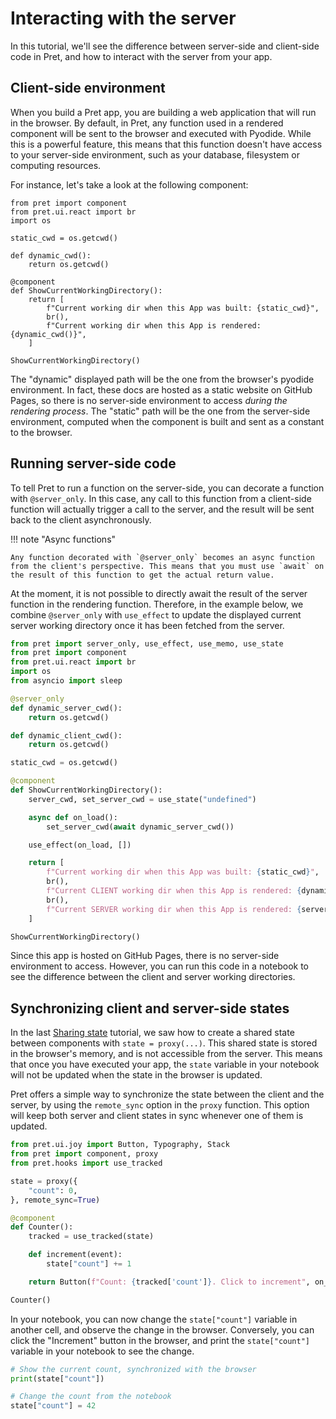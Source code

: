 # Interacting with the server

In this tutorial, we'll see the difference between server-side and client-side code in Pret, and how to interact with the server from your app.

## Client-side environment

When you build a Pret app, you are building a web application that will run in the browser. By default, in Pret, any function used in a rendered component will be sent to the browser and executed with Pyodide. While this is a powerful
feature, this means that this function doesn't have access to your server-side environment, such as your database, filesystem or computing resources.

For instance, let's take a look at the following component:

```{ .python .render-with-pret }
from pret import component
from pret.ui.react import br
import os

static_cwd = os.getcwd()

def dynamic_cwd():
    return os.getcwd()

@component
def ShowCurrentWorkingDirectory():
    return [
        f"Current working dir when this App was built: {static_cwd}",
        br(),
        f"Current working dir when this App is rendered: {dynamic_cwd()}",
    ]

ShowCurrentWorkingDirectory()
```

The "dynamic" displayed path will be the one from the browser's pyodide environment. In fact, these docs are hosted as a static website on GitHub Pages, so there is no server-side environment to access *during the rendering process*. The "static" path will be the one from the server-side environment, computed when the component is built and sent as a constant to the browser.

## Running server-side code

To tell Pret to run a function on the server-side, you can decorate a function with `@server_only`. In this case, any call to this function from a client-side function will actually trigger a call to the server, and the result will be sent back to the client asynchronously.

!!! note "Async functions"

    Any function decorated with `@server_only` becomes an async function from the client's perspective. This means that you must use `await` on the result of this function to get the actual return value.

At the moment, it is not possible to directly await the result of the server function in the rendering function. Therefore, in the example below, we combine `@server_only` with `use_effect` to update the displayed current server working directory once it has been fetched from the server.

```python { .no-exec }
from pret import server_only, use_effect, use_memo, use_state
from pret import component
from pret.ui.react import br
import os
from asyncio import sleep

@server_only
def dynamic_server_cwd():
    return os.getcwd()

def dynamic_client_cwd():
    return os.getcwd()

static_cwd = os.getcwd()

@component
def ShowCurrentWorkingDirectory():
    server_cwd, set_server_cwd = use_state("undefined")

    async def on_load():
        set_server_cwd(await dynamic_server_cwd())

    use_effect(on_load, [])

    return [
        f"Current working dir when this App was built: {static_cwd}",
        br(),
        f"Current CLIENT working dir when this App is rendered: {dynamic_client_cwd()}",
        br(),
        f"Current SERVER working dir when this App is rendered: {server_cwd}",
    ]

ShowCurrentWorkingDirectory()
```

Since this app is hosted on GitHub Pages, there is no server-side environment to access. However, you can run this code in a notebook to see the difference between the client and server working directories.


## Synchronizing client and server-side states

In the last [Sharing state]("./sharing-state.md") tutorial, we saw how to create a shared state between components with `state = proxy(...)`. This shared state is stored in the browser's memory, and is not accessible from the server. This means that once you have executed your app, the `state` variable in your notebook will not be updated when the state in the browser is updated.

Pret offers a simple way to synchronize the state between the client and the server, by using the `remote_sync` option in the `proxy` function. This option will keep both server and client states in sync whenever one of them is updated.

```python { .render-with-pret }
from pret.ui.joy import Button, Typography, Stack
from pret import component, proxy
from pret.hooks import use_tracked

state = proxy({
    "count": 0,
}, remote_sync=True)

@component
def Counter():
    tracked = use_tracked(state)

    def increment(event):
        state["count"] += 1

    return Button(f"Count: {tracked['count']}. Click to increment", on_click=increment)

Counter()
```

In your notebook, you can now change the `state["count"]` variable in another cell, and observe the change in the browser. Conversely, you can click the "Increment" button in the browser, and print the `state["count"]` variable in your notebook to see the change.

```python
# Show the current count, synchronized with the browser
print(state["count"])

# Change the count from the notebook
state["count"] = 42
```
